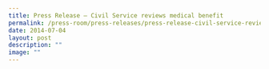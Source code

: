 ```yaml
---
title: Press Release – Civil Service reviews medical benefit
permalink: /press-room/press-releases/press-release-civil-service-reviews-medical-benefit/
date: 2014-07-04
layout: post
description: ""
image: ""
---
```

